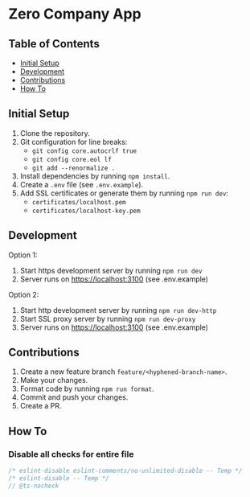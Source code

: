# Zero Company App

## Table of Contents

- [Initial Setup](#initial-setup)
- [Development](#development)
- [Contributions](#contributions)
- [How To](#how-to)

## Initial Setup

1. Clone the repository.
2. Git configuration for line breaks:
   - `git config core.autocrlf true`
   - `git config core.eol lf`
   - `git add --renormalize .`
3. Install dependencies by running `npm install`.
4. Create a `.env` file (see `.env.example`).
5. Add SSL certificates or generate them by running `npm run dev`:
   - `certificates/localhost.pem`
   - `certificates/localhost-key.pem`

## Development

Option 1:

1. Start https development server by running `npm run dev`
2. Server runs on [https://localhost:3100](https://localhost:3100) (see .env.example)

Option 2:

1. Start http development server by running `npm run dev-http`
2. Start SSL proxy server by running `npm run dev-proxy`
3. Server runs on [https://localhost:3100](https://localhost:3100) (see .env.example)

## Contributions

1. Create a new feature branch `feature/<hyphened-branch-name>`.
2. Make your changes.
3. Format code by running `npm run format`.
4. Commit and push your changes.
5. Create a PR.

## How To

### Disable all checks for entire file

```javascript
/* eslint-disable eslint-comments/no-unlimited-disable -- Temp */
/* eslint-disable -- Temp */
// @ts-nocheck
```
